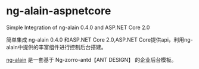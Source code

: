 # ng-alain-aspnetcore

Simple Integration of ng-alain 0.4.0 and ASP.NET Core 2.0

简单集成 ng-alain 0.4.0 和ASP.NET Core 2.0,ASP.NET Core提供api，利用ng-alain中提供的丰富组件进行控制后台搭建。

[ng-alain](https://github.com/cipchk/ng-alain) 是一套基于 Ng-zorro-antd【ANT DESIGN】 的企业后台模板。

